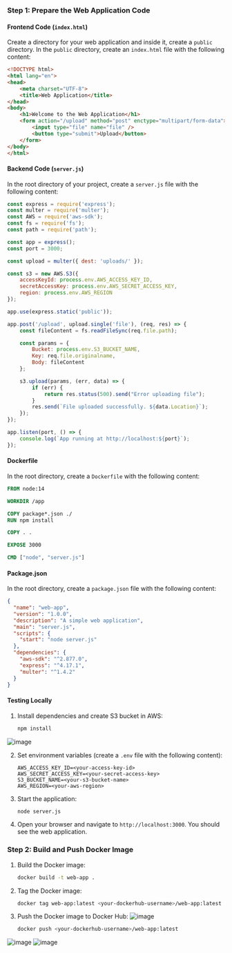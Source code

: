 ### Step 1: Prepare the Web Application Code

#### Frontend Code (`index.html`)
Create a directory for your web application and inside it, create a `public` directory. In the `public` directory, create an `index.html` file with the following content:

```html
<!DOCTYPE html>
<html lang="en">
<head>
    <meta charset="UTF-8">
    <title>Web Application</title>
</head>
<body>
    <h1>Welcome to the Web Application</h1>
    <form action="/upload" method="post" enctype="multipart/form-data">
        <input type="file" name="file" />
        <button type="submit">Upload</button>
    </form>
</body>
</html>
```

#### Backend Code (`server.js`)
In the root directory of your project, create a `server.js` file with the following content:

```javascript
const express = require('express');
const multer = require('multer');
const AWS = require('aws-sdk');
const fs = require('fs');
const path = require('path');

const app = express();
const port = 3000;

const upload = multer({ dest: 'uploads/' });

const s3 = new AWS.S3({
    accessKeyId: process.env.AWS_ACCESS_KEY_ID,
    secretAccessKey: process.env.AWS_SECRET_ACCESS_KEY,
    region: process.env.AWS_REGION
});

app.use(express.static('public'));

app.post('/upload', upload.single('file'), (req, res) => {
    const fileContent = fs.readFileSync(req.file.path);

    const params = {
        Bucket: process.env.S3_BUCKET_NAME,
        Key: req.file.originalname,
        Body: fileContent
    };

    s3.upload(params, (err, data) => {
        if (err) {
            return res.status(500).send("Error uploading file");
        }
        res.send(`File uploaded successfully. ${data.Location}`);
    });
});

app.listen(port, () => {
    console.log(`App running at http://localhost:${port}`);
});
```

#### Dockerfile
In the root directory, create a `Dockerfile` with the following content:

```dockerfile
FROM node:14

WORKDIR /app

COPY package*.json ./
RUN npm install

COPY . .

EXPOSE 3000

CMD ["node", "server.js"]
```

#### Package.json
In the root directory, create a `package.json` file with the following content:

```json
{
  "name": "web-app",
  "version": "1.0.0",
  "description": "A simple web application",
  "main": "server.js",
  "scripts": {
    "start": "node server.js"
  },
  "dependencies": {
    "aws-sdk": "^2.877.0",
    "express": "^4.17.1",
    "multer": "^1.4.2"
  }
}
```

#### Testing Locally
1. Install dependencies and create S3 bucket in AWS:
    ```sh
    npm install
    ```
![image](https://github.com/rk630/ProdiusLabs/assets/139606316/558fca63-888f-4531-ba62-ada65b430100)

2. Set environment variables (create a `.env` file with the following content):
    ```
    AWS_ACCESS_KEY_ID=<your-access-key-id>
    AWS_SECRET_ACCESS_KEY=<your-secret-access-key>
    S3_BUCKET_NAME=<your-s3-bucket-name>
    AWS_REGION=<your-aws-region>
    ```

3. Start the application:
    ```sh
    node server.js
    ```

4. Open your browser and navigate to `http://localhost:3000`. You should see the web application.

### Step 2: Build and Push Docker Image

1. Build the Docker image:
    ```sh
    docker build -t web-app .
    ```

2. Tag the Docker image:
    ```sh
    docker tag web-app:latest <your-dockerhub-username>/web-app:latest
    ```

3. Push the Docker image to Docker Hub:
![image](https://github.com/rk630/ProdiusLabs/assets/139606316/24c09318-13de-4a8a-86a2-1de2d0972030)

    ```sh
    docker push <your-dockerhub-username>/web-app:latest
    ```

![image](https://github.com/rk630/ProdiusLabs/assets/139606316/94c795b0-50d2-4099-b701-3fd44f825901)
![image](https://github.com/rk630/ProdiusLabs/assets/139606316/8b658572-8140-41b8-bdc2-fbb2841e3999)
